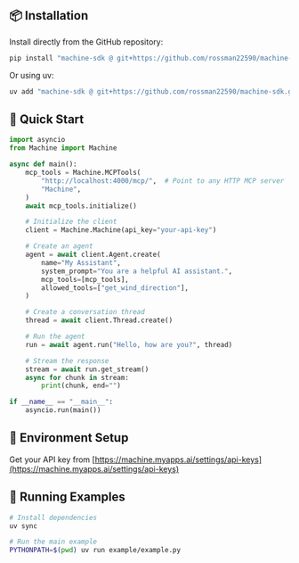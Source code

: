 

## 📦 Installation

Install directly from the GitHub repository:

```bash
pip install "machine-sdk @ git+https://github.com/rossman22590/machine-sdk.git@main#subdirectory=sdk"
```

Or using uv:

```bash
uv add "machine-sdk @ git+https://github.com/rossman22590/machine-sdk.git@main#subdirectory=sdk"
```

## 🔧 Quick Start

```python
import asyncio
from Machine import Machine

async def main():
    mcp_tools = Machine.MCPTools(
        "http://localhost:4000/mcp/",  # Point to any HTTP MCP server
        "Machine",
    )
    await mcp_tools.initialize()

    # Initialize the client
    client = Machine.Machine(api_key="your-api-key")

    # Create an agent
    agent = await client.Agent.create(
        name="My Assistant",
        system_prompt="You are a helpful AI assistant.",
        mcp_tools=[mcp_tools],
        allowed_tools=["get_wind_direction"],
    )

    # Create a conversation thread
    thread = await client.Thread.create()

    # Run the agent
    run = await agent.run("Hello, how are you?", thread)

    # Stream the response
    stream = await run.get_stream()
    async for chunk in stream:
        print(chunk, end="")

if __name__ == "__main__":
    asyncio.run(main())
```

## 🔑 Environment Setup

Get your API key from [https://machine.myapps.ai/settings/api-keys](https://machine.myapps.ai/settings/api-keys)

## 🧪 Running Examples

```bash
# Install dependencies
uv sync

# Run the main example
PYTHONPATH=$(pwd) uv run example/example.py
```
